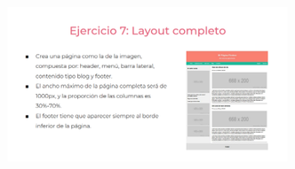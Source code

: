 ![](https://github.com/SamuelESuarezE/practicaModeladoEnCaja/blob/ejercicio_7/storage/img/ejercicio7.png)

